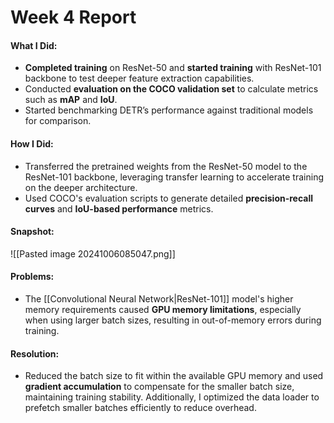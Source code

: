 # Week 4 Report

#### What I Did:
- **Completed training** on ResNet-50 and **started training** with ResNet-101 backbone to test deeper feature extraction capabilities.
- Conducted **evaluation on the COCO validation set** to calculate metrics such as **mAP** and **IoU**.
- Started benchmarking DETR’s performance against traditional models for comparison.

#### How I Did:
- Transferred the pretrained weights from the ResNet-50 model to the ResNet-101 backbone, leveraging transfer learning to accelerate training on the deeper architecture.
- Used COCO's evaluation scripts to generate detailed **precision-recall curves** and **IoU-based performance** metrics.

#### Snapshot:
![[Pasted image 20241006085047.png]]

#### Problems:
- The [[Convolutional Neural Network|ResNet-101]] model's higher memory requirements caused **GPU memory limitations**, especially when using larger batch sizes, resulting in out-of-memory errors during training.

#### Resolution:
- Reduced the batch size to fit within the available GPU memory and used **gradient accumulation** to compensate for the smaller batch size, maintaining training stability. Additionally, I optimized the data loader to prefetch smaller batches efficiently to reduce overhead.
